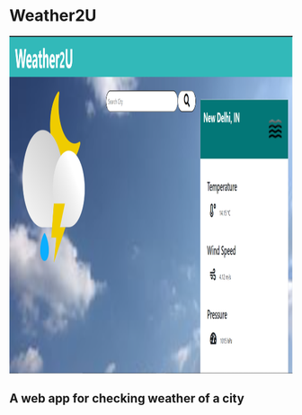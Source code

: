 # Weather2U

<img src="/public/images/2021-01-10.png" height=600 width=1000>

## A web app for checking weather of a city
